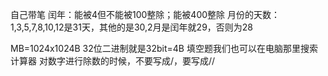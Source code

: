 自己带笔
闰年：能被4但不能被100整除；能被400整除
月份的天数：1,3,5,7,8,10,12是31天，其他的是30,2月是闰年就29，否则为28

MB=1024x1024B   32位二进制就是32bit=4B
填空题我们也可以在电脑那里搜索计算器
对数字进行除数的时候，不要写成/，要写成//
